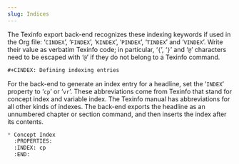 ```yaml
---
slug: Indices
---
```


The Texinfo export back-end recognizes these indexing keywords if used in the Org file: ‘`CINDEX`’, ‘`FINDEX`’, ‘`KINDEX`’, ‘`PINDEX`’, ‘`TINDEX`’ and ‘`VINDEX`’. Write their value as verbatim Texinfo code; in particular, ‘`{`’, ‘`}`’ and ‘`@`’ characters need to be escaped with ‘`@`’ if they do not belong to a Texinfo command.

```lisp
#+CINDEX: Defining indexing entries
```

For the back-end to generate an index entry for a headline, set the ‘`INDEX`’ property to ‘`cp`’ or ‘`vr`’. These abbreviations come from Texinfo that stand for concept index and variable index. The Texinfo manual has abbreviations for all other kinds of indexes. The back-end exports the headline as an unnumbered chapter or section command, and then inserts the index after its contents.

```lisp
* Concept Index
  :PROPERTIES:
  :INDEX: cp
  :END:
```
